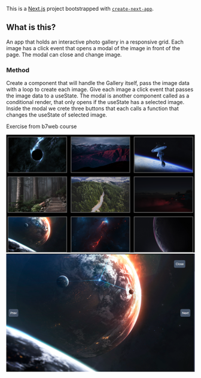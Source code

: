 This is a [Next.js](https://nextjs.org/) project bootstrapped with [`create-next-app`](https://github.com/vercel/next.js/tree/canary/packages/create-next-app).

## What is this?
An app that holds an interactive photo gallery in a responsive grid. Each image has a click event that opens a modal of the image in front of the page. The modal can close and change image.

### Method
Create a component that will handle the Gallery itself,
pass the image data with a loop to create each image.
Give each image a click event that passes the image data to a useState. The modal is another component called as a conditional render, that only opens if the useState has a selected image. Inside the modal we crete three buttons that each calls a function that changes the useState of selected image.

Exercise from b7web course

<img src="public/result/imgex01.png">
<img src="public/result/imgex02.png">